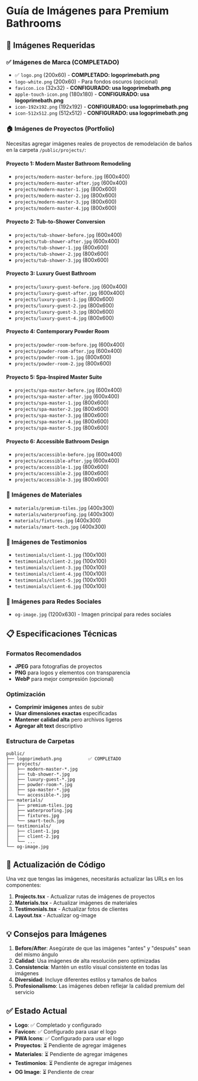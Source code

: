 # Guía de Imágenes para Premium Bathrooms

## 📸 Imágenes Requeridas

### ✅ Imágenes de Marca (COMPLETADO)
- ✅ `logo.png` (200x60) - **COMPLETADO: logoprimebath.png**
- `logo-white.png` (200x60) - Para fondos oscuros (opcional)
- `favicon.ico` (32x32) - **CONFIGURADO: usa logoprimebath.png**
- `apple-touch-icon.png` (180x180) - **CONFIGURADO: usa logoprimebath.png**
- `icon-192x192.png` (192x192) - **CONFIGURADO: usa logoprimebath.png**
- `icon-512x512.png` (512x512) - **CONFIGURADO: usa logoprimebath.png**

### 🏠 Imágenes de Proyectos (Portfolio)
Necesitas agregar imágenes reales de proyectos de remodelación de baños en la carpeta `/public/projects/`:

#### Proyecto 1: Modern Master Bathroom Remodeling
- `projects/modern-master-before.jpg` (600x400)
- `projects/modern-master-after.jpg` (600x400)
- `projects/modern-master-1.jpg` (800x600)
- `projects/modern-master-2.jpg` (800x600)
- `projects/modern-master-3.jpg` (800x600)
- `projects/modern-master-4.jpg` (800x600)

#### Proyecto 2: Tub-to-Shower Conversion
- `projects/tub-shower-before.jpg` (600x400)
- `projects/tub-shower-after.jpg` (600x400)
- `projects/tub-shower-1.jpg` (800x600)
- `projects/tub-shower-2.jpg` (800x600)
- `projects/tub-shower-3.jpg` (800x600)

#### Proyecto 3: Luxury Guest Bathroom
- `projects/luxury-guest-before.jpg` (600x400)
- `projects/luxury-guest-after.jpg` (600x400)
- `projects/luxury-guest-1.jpg` (800x600)
- `projects/luxury-guest-2.jpg` (800x600)
- `projects/luxury-guest-3.jpg` (800x600)
- `projects/luxury-guest-4.jpg` (800x600)

#### Proyecto 4: Contemporary Powder Room
- `projects/powder-room-before.jpg` (600x400)
- `projects/powder-room-after.jpg` (600x400)
- `projects/powder-room-1.jpg` (800x600)
- `projects/powder-room-2.jpg` (800x600)

#### Proyecto 5: Spa-Inspired Master Suite
- `projects/spa-master-before.jpg` (600x400)
- `projects/spa-master-after.jpg` (600x400)
- `projects/spa-master-1.jpg` (800x600)
- `projects/spa-master-2.jpg` (800x600)
- `projects/spa-master-3.jpg` (800x600)
- `projects/spa-master-4.jpg` (800x600)
- `projects/spa-master-5.jpg` (800x600)

#### Proyecto 6: Accessible Bathroom Design
- `projects/accessible-before.jpg` (600x400)
- `projects/accessible-after.jpg` (600x400)
- `projects/accessible-1.jpg` (800x600)
- `projects/accessible-2.jpg` (800x600)
- `projects/accessible-3.jpg` (800x600)

### 🎨 Imágenes de Materiales
- `materials/premium-tiles.jpg` (400x300)
- `materials/waterproofing.jpg` (400x300)
- `materials/fixtures.jpg` (400x300)
- `materials/smart-tech.jpg` (400x300)

### 👥 Imágenes de Testimonios
- `testimonials/client-1.jpg` (100x100)
- `testimonials/client-2.jpg` (100x100)
- `testimonials/client-3.jpg` (100x100)
- `testimonials/client-4.jpg` (100x100)
- `testimonials/client-5.jpg` (100x100)
- `testimonials/client-6.jpg` (100x100)

### 📱 Imágenes para Redes Sociales
- `og-image.jpg` (1200x630) - Imagen principal para redes sociales

## 📋 Especificaciones Técnicas

### Formatos Recomendados
- **JPEG** para fotografías de proyectos
- **PNG** para logos y elementos con transparencia
- **WebP** para mejor compresión (opcional)

### Optimización
- **Comprimir imágenes** antes de subir
- **Usar dimensiones exactas** especificadas
- **Mantener calidad alta** pero archivos ligeros
- **Agregar alt text** descriptivo

### Estructura de Carpetas
```
public/
├── logoprimebath.png          ✅ COMPLETADO
├── projects/
│   ├── modern-master-*.jpg
│   ├── tub-shower-*.jpg
│   ├── luxury-guest-*.jpg
│   ├── powder-room-*.jpg
│   ├── spa-master-*.jpg
│   └── accessible-*.jpg
├── materials/
│   ├── premium-tiles.jpg
│   ├── waterproofing.jpg
│   ├── fixtures.jpg
│   └── smart-tech.jpg
├── testimonials/
│   ├── client-1.jpg
│   ├── client-2.jpg
│   └── ...
└── og-image.jpg
```

## 🔄 Actualización de Código

Una vez que tengas las imágenes, necesitarás actualizar las URLs en los componentes:

1. **Projects.tsx** - Actualizar rutas de imágenes de proyectos
2. **Materials.tsx** - Actualizar imágenes de materiales
3. **Testimonials.tsx** - Actualizar fotos de clientes
4. **Layout.tsx** - Actualizar og-image

## 💡 Consejos para Imágenes

1. **Before/After**: Asegúrate de que las imágenes "antes" y "después" sean del mismo ángulo
2. **Calidad**: Usa imágenes de alta resolución pero optimizadas
3. **Consistencia**: Mantén un estilo visual consistente en todas las imágenes
4. **Diversidad**: Incluye diferentes estilos y tamaños de baños
5. **Profesionalismo**: Las imágenes deben reflejar la calidad premium del servicio

## ✅ Estado Actual

- **Logo**: ✅ Completado y configurado
- **Favicon**: ✅ Configurado para usar el logo
- **PWA Icons**: ✅ Configurado para usar el logo
- **Proyectos**: ⏳ Pendiente de agregar imágenes
- **Materiales**: ⏳ Pendiente de agregar imágenes
- **Testimonios**: ⏳ Pendiente de agregar imágenes
- **OG Image**: ⏳ Pendiente de crear
